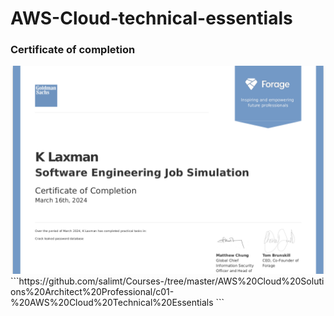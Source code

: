 # AWS-Cloud-technical-essentials

### Certificate of completion 
<img src="https://github.com/Laxman824/Virtual-Internships/blob/main/GoldmanSachs/screenshots/4.png" width="600">
```https://github.com/salimt/Courses-/tree/master/AWS%20Cloud%20Solutions%20Architect%20Professional/c01-%20AWS%20Cloud%20Technical%20Essentials ```
